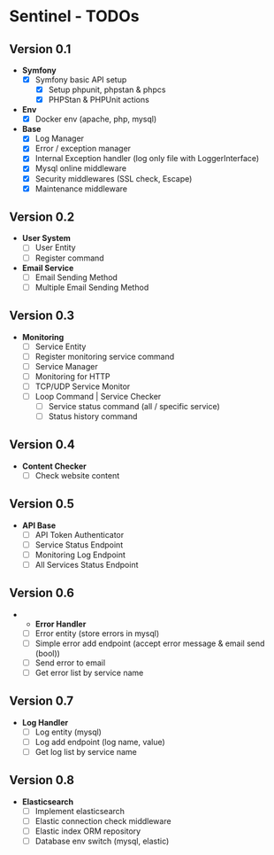 # Sentinel - TODOs

## Version 0.1
- **Symfony**
  - [X] Symfony basic API setup
	- [X] Setup phpunit, phpstan & phpcs
	- [X] PHPStan & PHPUnit actions

- **Env**
	- [X] Docker env (apache, php, mysql)

- **Base**
  - [X] Log Manager
  - [X] Error / exception manager
  - [X] Internal Exception handler (log only file with LoggerInterface)
  - [X] Mysql online middleware
  - [X] Security middlewares (SSL check, Escape)
  - [X] Maintenance middleware

## Version 0.2
- **User System**
  - [ ] User Entity
  - [ ] Register command
  
- **Email Service**
  - [ ] Email Sending Method
  - [ ] Multiple Email Sending Method

## Version 0.3
- **Monitoring**
    - [ ] Service Entity
    - [ ] Register monitoring service command
    - [ ] Service Manager
    - [ ] Monitoring for HTTP
    - [ ] TCP/UDP Service Monitor
    - [ ] Loop Command | Service Checker
		- [ ] Service status command (all / specific service)
		- [ ] Status history command

## Version 0.4
- **Content Checker**
  - [ ] Check website content

## Version 0.5
- **API Base**
  - [ ] API Token Authenticator
  - [ ] Service Status Endpoint
  - [ ] Monitoring Log Endpoint
  - [ ] All Services Status Endpoint

## Version 0.6
- - **Error Handler**
  - [ ] Error entity (store errors in mysql)
  - [ ] Simple error add endpoint (accept error message & email send (bool))
  - [ ] Send error to email
  - [ ] Get error list by service name

## Version 0.7
- **Log Handler**
	- [ ] Log entity (mysql)
  - [ ] Log add endpoint (log name, value)
  - [ ] Get log list by service name

## Version 0.8
- **Elasticsearch**
  - [ ] Implement elasticsearch
  - [ ] Elastic connection check middleware
  - [ ] Elastic index ORM repository
  - [ ] Database env switch (mysql, elastic)
